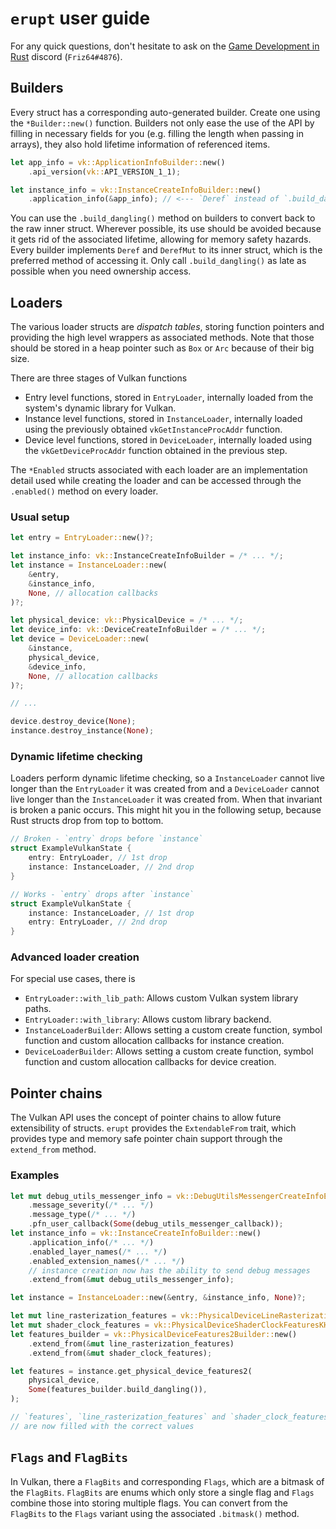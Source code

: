 # `erupt` user guide

For any quick questions, don't hesitate to ask on the
[Game Development in Rust](https://discord.gg/yNtPTb2) discord (`Friz64#4876`).

## Builders

Every struct has a corresponding auto-generated builder. Create one using the
`*Builder::new()` function. Builders not only ease the use of the API by filling
in necessary fields for you (e.g. filling the length when passing in arrays),
they also hold lifetime information of referenced items.

```rust
let app_info = vk::ApplicationInfoBuilder::new()
    .api_version(vk::API_VERSION_1_1);

let instance_info = vk::InstanceCreateInfoBuilder::new()
    .application_info(&app_info); // <--- `Deref` instead of `.build_dangling()`
```

You can use the `.build_dangling()` method on builders to convert back to the
raw inner struct. Wherever possible, its use should be avoided because it gets
rid of the associated lifetime, allowing for memory safety hazards. Every
builder implements `Deref` and `DerefMut` to its inner struct, which is the
preferred method of accessing it. Only call `.build_dangling()` as late as
possible when you need ownership access.

## Loaders

The various loader structs are _dispatch tables_, storing function pointers and
providing the high level wrappers as associated methods. Note that those should
be stored in a heap pointer such as `Box` or `Arc` because of their big size.

There are three stages of Vulkan functions

- Entry level functions, stored in `EntryLoader`, internally loaded from the
  system's dynamic library for Vulkan.
- Instance level functions, stored in `InstanceLoader`, internally loaded using
  the previously obtained `vkGetInstanceProcAddr` function.
- Device level functions, stored in `DeviceLoader`, internally loaded using the
  `vkGetDeviceProcAddr` function obtained in the previous step.

The `*Enabled` structs associated with each loader are an
implementation detail used while creating the loader and can be accessed through
the `.enabled()` method on every loader.

### Usual setup

```rust
let entry = EntryLoader::new()?;

let instance_info: vk::InstanceCreateInfoBuilder = /* ... */;
let instance = InstanceLoader::new(
    &entry,
    &instance_info,
    None, // allocation callbacks
)?;

let physical_device: vk::PhysicalDevice = /* ... */;
let device_info: vk::DeviceCreateInfoBuilder = /* ... */;
let device = DeviceLoader::new(
    &instance,
    physical_device,
    &device_info,
    None, // allocation callbacks
)?;

// ...

device.destroy_device(None);
instance.destroy_instance(None);
```

### Dynamic lifetime checking

Loaders perform dynamic lifetime checking, so a `InstanceLoader` cannot live
longer than the `EntryLoader` it was created from and a `DeviceLoader` cannot
live longer than the `InstanceLoader` it was created from. When that invariant
is broken a panic occurs. This might hit you in the following setup, because
Rust structs drop from top to bottom.

```rust
// Broken - `entry` drops before `instance`
struct ExampleVulkanState {
    entry: EntryLoader, // 1st drop
    instance: InstanceLoader, // 2nd drop
}

// Works - `entry` drops after `instance`
struct ExampleVulkanState {
    instance: InstanceLoader, // 1st drop
    entry: EntryLoader, // 2nd drop
}
```

### Advanced loader creation

For special use cases, there is

- `EntryLoader::with_lib_path`: Allows custom Vulkan system library paths.
- `EntryLoader::with_library`: Allows custom library backend.
- `InstanceLoaderBuilder`: Allows setting a custom create function, symbol
  function and custom allocation callbacks for instance creation.
- `DeviceLoaderBuilder`: Allows setting a custom create function, symbol
  function and custom allocation callbacks for device creation.

## Pointer chains

The Vulkan API uses the concept of pointer chains to allow future extensibility
of structs. `erupt` provides the `ExtendableFrom` trait, which provides type and
memory safe pointer chain support through the `extend_from` method.

### Examples

```rust
let mut debug_utils_messenger_info = vk::DebugUtilsMessengerCreateInfoEXTBuilder::new()
    .message_severity(/* ... */)
    .message_type(/* ... */)
    .pfn_user_callback(Some(debug_utils_messenger_callback));
let instance_info = vk::InstanceCreateInfoBuilder::new()
    .application_info(/* ... */)
    .enabled_layer_names(/* ... */)
    .enabled_extension_names(/* ... */)
    // instance creation now has the ability to send debug messages
    .extend_from(&mut debug_utils_messenger_info);

let instance = InstanceLoader::new(&entry, &instance_info, None)?;
```

```rust
let mut line_rasterization_features = vk::PhysicalDeviceLineRasterizationFeaturesEXT::default();
let mut shader_clock_features = vk::PhysicalDeviceShaderClockFeaturesKHR::default();
let features_builder = vk::PhysicalDeviceFeatures2Builder::new()
    .extend_from(&mut line_rasterization_features)
    .extend_from(&mut shader_clock_features);

let features = instance.get_physical_device_features2(
    physical_device,
    Some(features_builder.build_dangling()),
);

// `features`, `line_rasterization_features` and `shader_clock_features`
// are now filled with the correct values
```

## `Flags` and `FlagBits`

In Vulkan, there a `FlagBits` and corresponding `Flags`, which are a bitmask of
the `FlagBits`. `FlagBits` are enums which only store a single flag and `Flags`
combine those into storing multiple flags. You can convert from the
`FlagBits` to the `Flags` variant using the associated `.bitmask()` method.

